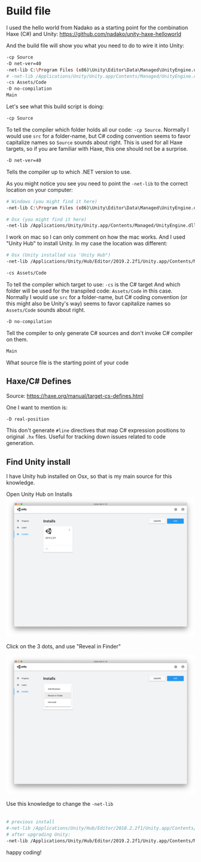 # Build file


I used the hello world from Nadako as a starting point for the combination Haxe (C#) and Unity:
<https://github.com/nadako/unity-haxe-helloworld>


And the build file will show you what you need to do to wire it into Unity:

```bash
-cp Source
-D net-ver=40
-net-lib C:\Program Files (x86)\Unity\Editor\Data\Managed\UnityEngine.dll
# -net-lib /Applications/Unity/Unity.app/Contents/Managed/UnityEngine.dll
-cs Assets/Code
-D no-compilation
Main
```

Let's see what this build script is doing:

```bash
-cp Source
```

To tell the compiler which folder holds all our code: `-cp Source`.
Normally I would use `src` for a folder-name, but C# coding convention seems to favor capitalize names so `Source` sounds about right.
This is used for all Haxe targets, so if you are familiar with Haxe, this one should not be a surprise.


```bash
-D net-ver=40
```

Tells the compiler up to which .NET version to use.



As you might notice you see you need to point the `-net-lib` to the correct location on your computer:

```bash
# Windows (you might find it here)
-net-lib C:\Program Files (x86)\Unity\Editor\Data\Managed\UnityEngine.dll
```

```bash
# Osx (you might find it here)
-net-lib /Applications/Unity/Unity.app/Contents/Managed/UnityEngine.dll
```

I work on mac so I can only comment on how the mac works.
And I used "Unity Hub" to install Unity.
In my case the location was different:

```bash
# Osx (Unity installed via 'Unity Hub")
-net-lib /Applications/Unity/Hub/Editor/2019.2.2f1/Unity.app/Contents/Managed/UnityEngine.dll
```


```bash
-cs Assets/Code
```

To tell the compiler which target to use: `-cs` is the C# target
And which folder will be used for the transpiled code: `Assets/Code` in this case.
Normally I would use `src` for a folder-name, but C# coding convention (or this might also be Unity's way) seems to favor capitalize names so `Assets/Code` sounds about right.




```bash
-D no-compilation
```

Tell the compiler to only generate C# sources and don't invoke C# compiler on them.


```bash
Main
```

What source file is the starting point of your code


## Haxe/C# Defines

Source: <https://haxe.org/manual/target-cs-defines.html>


One I want to mention is:

```bash
-D real-position
```

This don't generate `#line` directives that map C# expression positions to original `.hx` files. Useful for tracking down issues related to code generation.



## Find Unity install

I have Unity hub installed on Osx, so that is my main source for this knowledge.


Open Unity Hub on Installs
![](unity_hub.png)


Click on the 3 dots, and use "Reveal in Finder"

![](unity_hub_install.png)

Use this knowledge to change the `-net-lib`

```bash

# previous install
#-net-lib /Applications/Unity/Hub/Editor/2018.2.2f1/Unity.app/Contents/Managed/UnityEngine.dll
# after upgrading Unity:
-net-lib /Applications/Unity/Hub/Editor/2019.2.2f1/Unity.app/Contents/Managed/UnityEngine.dll
```

happy coding!


